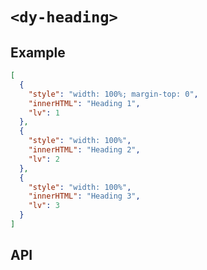 # `<dy-heading>`

## Example

<gbp-example name="dy-heading" html='Heading 3' src="https://esm.sh/duoyun-ui/elements/heading">

```json
[
  {
    "style": "width: 100%; margin-top: 0",
    "innerHTML": "Heading 1",
    "lv": 1
  },
  {
    "style": "width: 100%",
    "innerHTML": "Heading 2",
    "lv": 2
  },
  {
    "style": "width: 100%",
    "innerHTML": "Heading 3",
    "lv": 3
  }
]
```

</gbp-example>

## API

<gbp-api src="/src/elements/heading.ts"></gbp-api>
